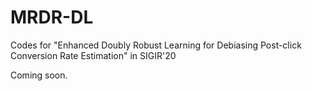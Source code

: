 # MRDR-DL
Codes for "Enhanced Doubly Robust Learning for Debiasing Post-click Conversion Rate Estimation" in SIGIR'20

Coming soon.
